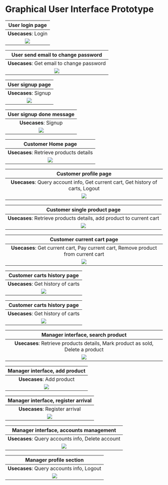 # Graphical User Interface Prototype

| User login page |
| :-------------: |
| **Usecases**: Login |
| ![](./Images/GUI/V2/Login.png) |

| User send email to change password |
| :-------------: |
| **Usecases**: Get email to change password |
| ![](./Images/GUI/V2/Send_email_change_password.png) |


| User signup page |
| :-------------: |
| **Usecases**: Signup |
| ![](./Images/GUI/V2/Create_Account.png) |

| User signup done message |
| :-------------: |
| **Usecases**: Signup |
| ![](./Images/GUI/V2/Create_Account_DONE.png) |

| Customer Home page |
| :-------------: |
| **Usecases**: Retrieve products details |
| ![](./Images/GUI/V2/Home_Page.png) |

| Customer profile page |
| :-------------: |
| **Usecases**: Query account info, Get current cart, Get history of carts, Logout |
| ![](./Images/GUI/V2/Customer_Profile_section.png) |

| Customer single product page |
| :-------------: |
| **Usecases**: Retrieve products details, add product to current cart |
| ![](./Images/GUI/V2/Product_Page.png) |

| Customer current cart page |
| :-------------: |
| **Usecases**: Get current cart, Pay current cart, Remove product from current cart |
| ![](./Images/GUI/V2/Current_Cart.png) |

| Customer carts history page |
| :-------------: |
| **Usecases**: Get history of carts|
| ![](./Images/GUI/V2/Carts_History.png) |

| Customer carts history page |
| :-------------: |
| **Usecases**: Get history of carts|
| ![](./Images/GUI/V2/Old_cart.png) |

| Manager interface, search product |
| :-------------: |
| **Usecases**: Retrieve products details, Mark product as sold, Delete a product|
| ![](./Images/GUI/V2/Manager_Search_Product.png) |

| Manager interface, add product |
| :-------------: |
| **Usecases**: Add product|
| ![](./Images/GUI/V2/Manager_add_Product.png) |

| Manager interface, register arrival |
| :-------------: |
| **Usecases**: Register arrival|
| ![](./Images/GUI/V2/Manager_register_arrival.png) |

| Manager interface, accounts management |
| :-------------: |
| **Usecases**: Query accounts info, Delete account|
| ![](./Images/GUI/V2/Manager_Account_management.png) |

| Manager profile section |
| :-------------: |
| **Usecases**: Query accounts info, Logout|
| ![](./Images/GUI/V2/Manager_Profile_section.png) |

